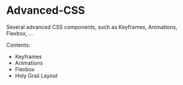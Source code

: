 # Advanced-CSS
Several advanced CSS components, such as Keyframes, Animations, Flexbox, ...

Contents:
* Keyframes
* Animations
* Flexbox
* Holy Grail Layout